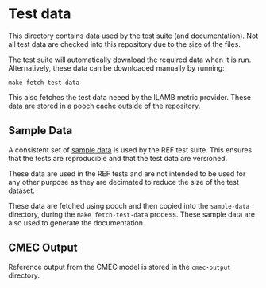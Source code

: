 # Test data

This directory contains data used by the test suite (and documentation).
Not all test data are checked into this repository due to the size of the files.

The test suite will automatically download the required data when it is run.
Alternatively, these data can be downloaded manually by running:

```
make fetch-test-data
```

This also fetches the test data neeed by the ILAMB metric provider.
These data are stored in a pooch cache outside of the repository.

## Sample Data

A consistent set of [sample data](https://github.com/CLIMATE-REF/ref-sample-data)
is used by the REF test suite.
This ensures that the tests are reproducible and that the test data are versioned.

These data are used in the REF tests and are not intended to be used for any other purpose
as they are decimated to reduce the size of the test dataset.

These data are fetched using pooch and then copied into the `sample-data` directory,
during the `make fetch-test-data` process.
These sample data are also used to generate the documentation.

## CMEC Output

Reference output from the CMEC model is stored in the `cmec-output` directory.
